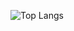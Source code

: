 ![Top Langs](https://github-readme-stats.vercel.app/api/top-langs/?username=rakibhossain231&show_icons=true&locale=en&layout=compact)
